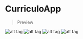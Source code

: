 # CurriculoApp

> Preview

![alt tag](https://github.com/AleBarreto/CurriculoApp/blob/master/imgs/tab1.png?raw=true)
![alt tag](https://github.com/AleBarreto/CurriculoApp/blob/master/imgs/tab2.png?raw=true)
![alt tag](https://github.com/AleBarreto/CurriculoApp/blob/master/imgs/tab3.png?raw=true)
![alt tag](https://github.com/AleBarreto/CurriculoApp/blob/master/imgs/tab4.png?raw=true)

